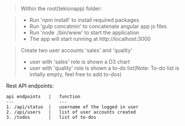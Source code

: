 > Within the root(tekionapp) folder:

> * Run 'npm install' to install required packages
> * Run 'gulp concatmin' to concatenate angular app js files
> * Run 'node ./bin/www' to start the application
> * The app will start running at http://localhost:3000

> Create two user accounts 'sales' and 'quality'
>	* user with 'sales' role is shown a D3 chart
>	* user with 'quality' role is shown a to-do list(Note: To-do list is initally empty, feel free to add to-dos)


Rest API endpoints:

	api endpoints 	| 	function
	---					---
	1. /api/status 	| 	username of the logged in user
	2. /api/users 	|	list of user accounts created
	3. /todos		| 	list of to-dos







